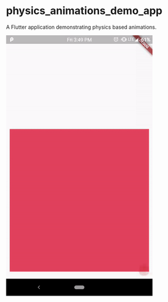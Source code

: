 # physics_animations_demo_app

A Flutter application demonstrating physics based animations.

![alt text](./demo.gif "Demo")
